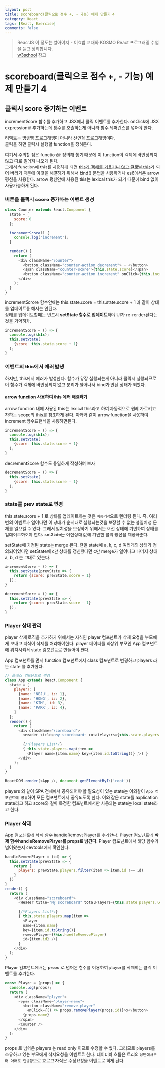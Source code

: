 ```yaml
---
layout: post
title: scoreboard(클릭으로 점수 +, - 기능) 예제 만들기 4
category: React
tags: [React, Exercise]
comments: false
---
```

> ReactJS 이 정도는 알아야지 - 이효범 교재와 KOSMO React 프로그래밍 수업을 듣고 정리합니다.  
> [w3school](https://www.w3schools.com) 참고

# scoreboard(클릭으로 점수 +, - 기능) 예제 만들기 4

## 클릭시 score 증가하는 이벤트

incrementScore 함수를 추가하고 JSX에서 클릭 이벤트를 추가한다. onClick에 JSX expression을 추가하는데 함수를 호출하는게 아니라 함수 레퍼런스를 넣어야 한다.  
  
리액트는 명령행 프로그래밍이 아니라 선언형 프로그래밍이다.  
클릭을 하면 클릭시 실행할 function을 정해둔다.
  
여기서 주의할 점은 function을 정의해 놓기 때문에 이 function이 객체에 바인딩되지 않고 따로 떨어져 나오게 된다.  
그래서 function에 this를 사용하게 되면 <u>this가 객체를 가르키니 않고 글로벌 this</u>가 되어 버리기 때문에 이것을 해결하기 위해서 bind() 문법을 사용하거나 es6에서온 arrow 펑션을 사용한다. arrow 펑션안에 사용된 this는 lexical this가 되기 때문에 bind 없이 사용가능하게 된다.

### 버튼을 클릭시 score 증가하는 이벤트 생성

```javascript
class Counter extends React.Component {
  state = {
    score: 0
  };
  
  incrementScore() {
    console.log('increment');
  }
  
  render() {
    return (
      <div className="counter">
        <button className="counter-action decrement"> - </button>
        <span className="counter-score">{this.state.score}</span>
        <button className="counter-action increment" onClick={this.incrementScore}> + </button>
      </div>
    );
  }
}
```

incrementScrore 함수안에는 this.state.score = this.state.score + 1 과 같이 상태를 업데이트를 해서는 안된다.  
상태를 업데이트할때는 반드시 **setState 함수로 업데이트**해야 UI가 re-render된다는것을 기억하자.

```javascript
incrementScore = () => {
  console.log(this);
  this.setState(
    {score: this.state.score + 1}
  );
}
```

### 이벤트의 this에서 에러 발생

하지만, this에서 에러가 발생한다. 함수가 당장 실행되는게 아니라 클릭시 실행되므로 이 함수가 객체에 바인딩되지 않고 분리가 일어나서 bind가 안된 상태가 되었다.

#### arrow function 사용하여 this 에러 해결하기

arrow function 내에 사용된 this는 lexical this라고 하여 자동적으로 원래 가르키고자하는 scope의 this를 참조하게 된다. 아래와 같이 arrow function을 사용하여 increment 함수표현식을 사용하면된다.  

```javascript
incrementScore = () => {
  console.log(this);
  this.setState(
    {score: this.state.score + 1}
  );
}
```

decrementScore 함수도 동일하게 작성하여 보자  

```javascript
decrementScore = () => {
  this.setState(
    {score: this.state.score - 1}
  );
}
```

### state를 prev state로 변경

this.state.score + 1 로 상태를 업데이트하는 것은 `비동기적`으로 렌더링 된다. 즉, 여러번의 이벤트가 일어나면 이 상태가 순서대로 실행되는것을 보장할 수 없는 불일치성 문제를 일으킬 수 있다. 그래서 일치성을 보장하기 위해서는 이전 상태에 기반하여 상태를 업데이트하여야 한다. setState는 이전상태 값에 기반한 콜백 펑션을 제공해준다.  
  
setState에 지정된 state는 merge 된다. 만일 state에 a, b, c, d 여러개의 상태가 정의되어있다면 setState에 c만 상태를 갱신했다면 c만 merge가 일어나고 나머지 상태 a, b, d 는 그대로 있는다.  

```javascript
incrementScore = () => {
  this.setState(prevState => {
    return {score: prevState.score + 1}
  });
}

decrementScore = () => {
  this.setState(prevState => {
    return {score: prevState.score - 1}
  });
}
```

### Player 상태 관리

player 삭제 로직을 추가하기 위해서는 자식인 player 컴포넌트가 삭제 요청을 부모에게 보내고 자식이 삭제를 처리해야한다. player 데이터를 최상위 부모인 App 컴포넌트에 위치시켜서 state 컴포넌트로 만들어야 한다.  
  
App 컴포넌트를 먼저 function 컴포넌트에서 class 컴포넌트로 변경하고 players 라는 state 를 추가한다.

```javascript
// 클래스 컴포넌트로 변경
class App extends React.Component {
  state = {
    players: [
      {name: 'NEJU', id: 1},
      {name: 'HONG', id: 2},
      {name: 'KIM', id: 3},
      {name: 'PARK', id: 4},
    ]
  };
  render() {
    return (
      <div className="scoreboard">
        <Header title="My scoreboard" totalPlayers={this.state.players.length} />
      
        {/*Players List*/}
        { this.state.players.map(item => 
          <Player name={item.name} key={item.id.toString()} />) }
      </div>
    );
  }
}
 
ReactDOM.render(<App />, document.getElementById('root'))
```

players 와 같이 SPA 전체에서 공유되어야 할 필요성이 있는 state는 이와같이 `App 컴포넌트에 공유`하여 모든 컴포넌트에서 공유되도록 한다. 이와 같은 state를 application state라고 하고 score와 같이 특정한 컴포넌트에서만 사용되는 state는 local state라고 한다.

### Player 삭제

App 컴포넌트에 삭제 함수 handleRemovePlayer를 추가한다. Player 컴포넌트에 **삭제 함수handleRemovePlayer를 props로 넘긴다**. Player 컴포넌트에서 해당 함수가 넘어왔는지 devtools에서 확인한다.

```javascript
handleRemovePlayer = (id) => {
  this.setState(prevState => {
    return {
      players: prevState.players.filter(item => item.id !== id)
    }
  })
}
render() {
  return (
    <div className="scoreboard">
      <Header title="My scoreboard" totalPlayers={this.state.players.length} />
    
      {/*Players List*/}
      { this.state.players.map(item => 
        <Player 
        name={item.name}
        key={item.id.toString()} 
        removePlayer={this.handleRemovePlayer}
        id={item.id} />)
      }
    </div>
  );
}
```

Player 컴포넌트에서는 props 로 넘어온 함수를 이용하여 player를 삭제하는 클릭 이벤트를 추가한다.


```javascript
const Player = (props) => {
  console.log(props);
  return (
    <div className="player">
      <span className="player-name">
        <button className="remove-player" 
          onClick={() => props.removePlayer(props.id)}>x</button>
        {props.name}
      </span>
      <Counter />
    </div>
  );
}
```

props 로 넘어온 players 는 read only 이므로 수정할 수 없다. 그러므로 players를 소유하고 있는 부모에게 삭제요청을 이벤트로 한다. 데이터의 흐름은 트리의 `상단에서부터 아래로 단방향`으로 흐르고 자식은 수정요청을 이벤트로 하게 된다.  
